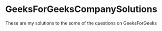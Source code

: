 # GeeksForGeeksCompanySolutions
These are my solutions to the some of the questions on GeeksForGeeks
